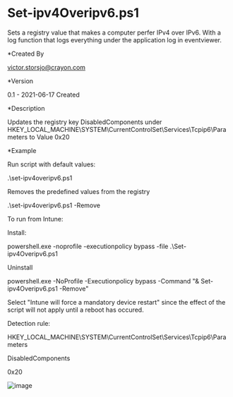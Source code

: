 # Set-ipv4Overipv6.ps1

Sets a registry value that makes a computer perfer IPv4 over IPv6. With a log function that logs everything under the application log in eventviewer.


*Created By

victor.storsjo@crayon.com

*Version

0.1 - 2021-06-17 Created

*Description

Updates the registry key DisabledComponents under
HKEY_LOCAL_MACHINE\SYSTEM\CurrentControlSet\Services\Tcpip6\Parameters 
to Value 0x20

*Example

Run script with default values:

.\set-ipv4overipv6.ps1 

Removes the predefined values from the registry

.\set-ipv4overipv6.ps1 -Remove


To run from Intune:

Install:

powershell.exe -noprofile -executionpolicy bypass -file .\Set-ipv4Overipv6.ps1

Uninstall


powershell.exe -NoProfile -Executionpolicy bypass -Command "& Set-ipv4Overipv6.ps1 -Remove"


Select "Intune will force a mandatory device restart" since the effect of the script will not apply until a reboot has occured.

Detection rule:

HKEY_LOCAL_MACHINE\SYSTEM\CurrentControlSet\Services\Tcpip6\Parameters 

DisabledComponents

0x20



![image](https://user-images.githubusercontent.com/51228126/122414983-d241e300-cf87-11eb-8a4c-305a00469d9c.png)
